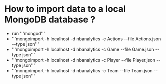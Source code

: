# How to import data to a local MongoDB database ?
- run '''mongod'''
- '''mongoimport -h localhost -d nbanalytics -c Actions --file Actions.json --type json'''
- '''mongoimport -h localhost -d nbanalytics -c Game --file Game.json --type json'''
- '''mongoimport -h localhost -d nbanalytics -c Player --file Player.json --type json'''
- '''mongoimport -h localhost -d nbanalytics -c Team --file Team.json --type json'''